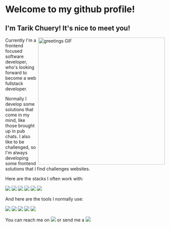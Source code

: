 # Welcome to my github profile!

## I'm Tarik Chuery! It's nice to meet you!

<img src="https://camo.githubusercontent.com/8bf6f6d78abc81fcf9c49f10649423e73ea44bc248e83aaae8759d401c829a84/68747470733a2f2f70687973696373677572756b756c2e66696c65732e776f726470726573732e636f6d2f323031392f30322f6368617261637465722d312e676966" alt='greetings GIF' width=400 align="right"/>

Currently I'm a frontend focused software developer, who's looking forward to become a web fullstack developer.

Normally I develop some solutions that come in my mind, like those brought up in pub chats. I also like to be challenged, so I'm always developing some frontend solutions that I find challenges websites.

Here are the stacks I often work with:

<img src='https://img.shields.io/badge/React-20232A?style=for-the-badge&logo=react&logoColor=61DAFB'/> <img src='https://img.shields.io/badge/React_Router-CA4245?style=for-the-badge&logo=react-router&logoColor=white' /> <img src='https://img.shields.io/badge/styled--components-DB7093?style=for-the-badge&logo=styled-components&logoColor=white' /> <img src='https://img.shields.io/badge/Vite-B73BFE?style=for-the-badge&logo=vite&logoColor=FFD62E' /> <img src='https://img.shields.io/badge/JavaScript-323330?style=for-the-badge&logo=javascript&logoColor=F7DF1E' /> <img src='https://img.shields.io/badge/TypeScript-007ACC?style=for-the-badge&logo=typescript&logoColor=white' />

And here are the tools I normally use:

<img src='https://img.shields.io/badge/GIT-E44C30?style=for-the-badge&logo=git&logoColor=white' /> <img src='https://img.shields.io/badge/VSCode-0078D4?style=for-the-badge&logo=visual%20studio%20code&logoColor=white' /> <img src='https://img.shields.io/badge/Stack_Overflow-FE7A16?style=for-the-badge&logo=stack-overflow&logoColor=white' /> <img src='https://img.shields.io/badge/Trello-0052CC?style=for-the-badge&logo=trello&logoColor=white' /> <img src='https://img.shields.io/badge/npm-CB3837?style=for-the-badge&logo=npm&logoColor=white' />

You can reach me on <a target='_blank' href='https://www.linkedin.com/in/tarikochuery/'><img src='https://img.shields.io/badge/LinkedIn-0077B5?style=for-the-badge&logo=linkedin&logoColor=white' /></a> or send me a <a href='mailto:'><img src='https://img.shields.io/badge/Gmail-D14836?style=for-the-badge&logo=gmail&logoColor=white' /></a>
